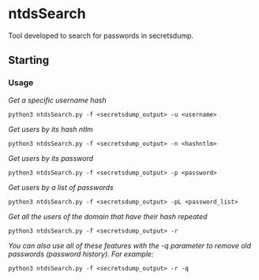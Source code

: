 # ntdsSearch

Tool developed to search for passwords in secretsdump.

## Starting

### Usage
_Get a specific username hash_
```
python3 ntdsSearch.py -f <secretsdump_output> -u <username>
```

_Get users by its hash ntlm_
```
python3 ntdsSearch.py -f <secretsdump_output> -n <hashntlm>
```

_Get users by its password_
```
python3 ntdsSearch.py -f <secretsdump_output> -p <password>
```

_Get users by a list of passwords_
```
python3 ntdsSearch.py -f <secretsdump_output> -pL <password_list>
```

_Get all the users of the domain that have their hash repeated_
```
python3 ntdsSearch.py -f <secretsdump_output> -r
```

_You can also use all of these features with the -q parameter to remove old passwords (password history). For example:_
```
python3 ntdsSearch.py -f <secretsdump_output> -r -q
```


